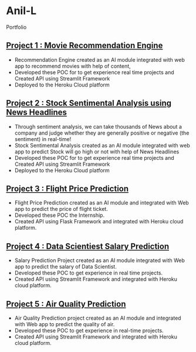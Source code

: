 # Anil-L
Portfolio

## [Project 1 : Movie Recommendation Engine](https://github.com/anillava1999/Movie-Recommendation-System.git)
* Recommendation Engine created as an AI module integrated with web app to recommend movies with help of content, 
* Developed these POC for to get experience real time projects and Created API using Streamlit Framework  
* Deployed to the Heroku Cloud platform




## [Project 2 : Stock Sentimental Analysis using News Headlines](https://github.com/anillava1999/Stock-Sentimental-Analysis-Classifier.git)
* Through sentiment analysis, we can take thousands of News about a company and judge whether they are generally positive or negative (the sentiment) in real-time!
* Stock Sentimental Analysis created as an AI module integrated with web app to predict Stock will go high or not with help of News Headlines
* Developed these POC for to get experience real time projects and Created API using Streamlit Framework 
* Deployed to the Heroku Cloud platform

## [Project 3 : Flight Price Prediction](https://github.com/anillava1999/Flight-Price-Prediction-ML.git)
*	Flight Price Prediction created as an AI module and integrated with Web app to predict the price of flight ticket.
*	Developed these POC the Internship.
*	Created API using Flask Framework and integrated with Heroku cloud platform.

## [Project 4 : Data Scientiest Salary Prediction]() 
* Salary Prediction Project created as an AI module integrated with Web app to predict the salary of Data Scientist.
* Developed these POC to get experience in real time projects.
* Created API using Streamlit Framework and integrated with Heroku cloud platform.

## [Project 5 : Air Quality Prediction]()
* Air Quality Prediction project created as an AI module and integrated with Web app to predict the quality of air.
* Developed these POC to get experience in real-time projects.
*	Created API using Streamlit Framework and integrated with Heroku cloud platform.
